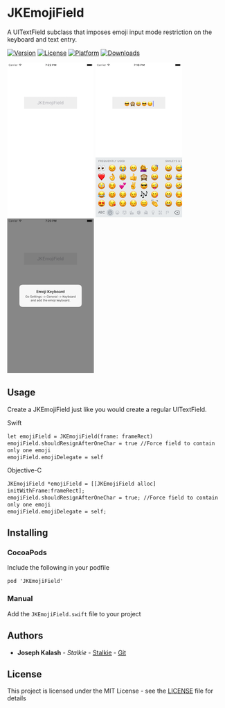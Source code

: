 # JKEmojiField

A UITextField subclass that imposes emoji input mode restriction on the keyboard and text entry.

[![Version](https://img.shields.io/cocoapods/v/JKEmojiField.svg?style=flat)](https://cocoapods.org/pods/JKEmojiField)
[![License](https://img.shields.io/cocoapods/l/JKEmojiField.svg?style=flat)](https://cocoapods.org/pods/JKEmojiField)
[![Platform](https://img.shields.io/cocoapods/p/JKEmojiField.svg?style=flat)](https://cocoapods.org/pods/JKEmojiField)
[![Downloads](https://img.shields.io/cocoapods/dt/JKEmojiField.svg?style=flat)](https://cocoapods.org/pods/JKEmojiField)

<img src="https://raw.githubusercontent.com/JKalash/JKEmojiField/master/Screenshots/1.png">
<img src="https://raw.githubusercontent.com/JKalash/JKEmojiField/master/Screenshots/2.png">
<img src="https://raw.githubusercontent.com/JKalash/JKEmojiField/master/Screenshots/3.png">

## Usage

Create a JKEmojiField just like you would create a regular UITextField.

Swift
```
let emojiField = JKEmojiField(frame: frameRect)
emojiField.shouldResignAfterOneChar = true //Force field to contain only one emoji
emojiField.emojiDelegate = self
```

Objective-C
```
JKEmojiField *emojiField = [[JKEmojiField alloc] initWithFrame:frameRect];
emojiField.shouldResignAfterOneChar = true; //Force field to contain only one emoji
emojiField.emojiDelegate = self;
```

## Installing

### CocoaPods

Include the following in your podfile

```
pod 'JKEmojiField'
```

### Manual

Add the `JKEmojiField.swift` file to your project


## Authors

* **Joseph Kalash** - *Stalkie* - [Stalkie](https://stalkie.tv) - [Git](https://github.com/JKalash)

## License

This project is licensed under the MIT License - see the [LICENSE](LICENSE) file for details